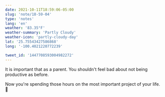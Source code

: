 ```yaml
---
date: 2021-10-11T18:59:06-05:00
slug: 'note/18-59-04'
type: 'notes'
lang: 'en'
weather: '83.35°F'
weather-summary: 'Partly Cloudy'
weather-icon: 'partly-cloudy-day'
lat: '25.75543427586868'
long: '-100.4021220772239'

tweet_id: '1447708593004982272'
---
```

It is important that as a parent. You shouldn't feel bad about not being productive as before.

Now you're spending those hours on the most important project of your life. 🙂